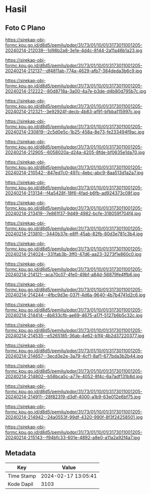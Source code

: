 # Hasil

## Foto C Plano

https://sirekap-obj-formc.kpu.go.id/d8d5/pemilu/pdpr/31/73/01/10/01/3173011001205-20240214-212039--1d98b2a8-3e1e-4d4c-8144-2a11a46b1a23.jpg

https://sirekap-obj-formc.kpu.go.id/d8d5/pemilu/pdpr/31/73/01/10/01/3173011001205-20240214-212137--df4811ab-774a-4629-afb7-384deda3b6c9.jpg

https://sirekap-obj-formc.kpu.go.id/d8d5/pemilu/pdpr/31/73/01/10/01/3173011001205-20240214-212222--80d8718a-3a00-4a7e-b3de-d4b80d795b7c.jpg

https://sirekap-obj-formc.kpu.go.id/d8d5/pemilu/pdpr/31/73/01/10/01/3173011001205-20240214-212321--3e92924f-decb-4b83-af91-bfbba115997c.jpg

https://sirekap-obj-formc.kpu.go.id/d8d5/pemilu/pdpr/31/73/01/10/01/3173011001205-20240214-230819--2c5d0e5c-1b25-458a-8e73-fe233494f9ac.jpg

https://sirekap-obj-formc.kpu.go.id/d8d5/pemilu/pdpr/31/73/01/10/01/3173011001205-20240214-212905--6058020a-d24a-4205-8fde-bf0635e1da70.jpg

https://sirekap-obj-formc.kpu.go.id/d8d5/pemilu/pdpr/31/73/01/10/01/3173011001205-20240214-210542--847ed7c0-497c-4ebc-abc9-8aa513d1a2a7.jpg

https://sirekap-obj-formc.kpu.go.id/d8d5/pemilu/pdpr/31/73/01/10/01/3173011001205-20240214-213134--f4a5428f-18f6-4fad-b6fb-ad924373c08f.jpg

https://sirekap-obj-formc.kpu.go.id/d8d5/pemilu/pdpr/31/73/01/10/01/3173011001205-20240214-213419--7e861f37-9d49-4982-bcfe-318059f704f4.jpg

https://sirekap-obj-formc.kpu.go.id/d8d5/pemilu/pdpr/31/73/01/10/01/3173011001205-20240214-213810--3440b37e-e8ff-45ab-82fb-80d3e781c3b4.jpg

https://sirekap-obj-formc.kpu.go.id/d8d5/pemilu/pdpr/31/73/01/10/01/3173011001205-20240214-214024--331fab3b-3ff0-47d6-aa23-3273f1e860c0.jpg

https://sirekap-obj-formc.kpu.go.id/d8d5/pemilu/pdpr/31/73/01/10/01/3173011001205-20240214-214121--aca70c07-4fe0-49bf-a84d-56879fe4ffb6.jpg

https://sirekap-obj-formc.kpu.go.id/d8d5/pemilu/pdpr/31/73/01/10/01/3173011001205-20240214-214244--4fbc9d3e-037f-4d6a-9640-4b7b4741d2c6.jpg

https://sirekap-obj-formc.kpu.go.id/d8d5/pemilu/pdpr/31/73/01/10/01/3173011001205-20240214-214414--4b833cfb-ae69-4675-a17f-5127b6b5c32c.jpg

https://sirekap-obj-formc.kpu.go.id/d8d5/pemilu/pdpr/31/73/01/10/01/3173011001205-20240214-214535--e5265185-36ab-4e62-b1f4-4b2d37220377.jpg

https://sirekap-obj-formc.kpu.go.id/d8d5/pemilu/pdpr/31/73/01/10/01/3173011001205-20240214-214657--3ecd3e2e-3a79-4cf1-8af1-677bda3b2b44.jpg

https://sirekap-obj-formc.kpu.go.id/d8d5/pemilu/pdpr/31/73/01/10/01/3173011001205-20240214-214802--b58bca5c-a77e-4052-8f4c-6a7adf131b8d.jpg

https://sirekap-obj-formc.kpu.go.id/d8d5/pemilu/pdpr/31/73/01/10/01/3173011001205-20240214-214911--28f82319-d3df-4000-a1b9-63e012e6bf75.jpg

https://sirekap-obj-formc.kpu.go.id/d8d5/pemilu/pdpr/31/73/01/10/01/3173011001205-20240214-214942--24a0553f-99df-4320-990f-8f3f24258501.jpg

https://sirekap-obj-formc.kpu.go.id/d8d5/pemilu/pdpr/31/73/01/10/01/3173011001205-20240214-215143--f94bfc33-601e-4892-a8e0-a11a2a92f4a7.jpg


## Metadata

| Key        | Value               |
| ---------- | ------------------- |
| Time Stamp | 2024-02-17 13:05:41 |
| Kode Dapil | 3103                |



